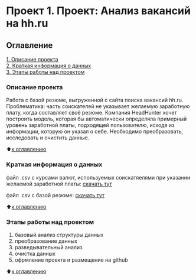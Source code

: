# Проект 1. Проект: Анализ вакансий на hh.ru

## Оглавление  
[1. Описание проекта](.README.md#Описание-проекта)  
[2. Краткая информация о данных](.README.md#Краткая-информация-о-данных)  
[3. Этапы работы над проектом](.README.md#Этапы-работы-над-проектом)  

### Описание проекта    
Работа с базой резюме, выгруженной с сайта поиска вакансий hh.ru.
Проблематика: часть соискателей не указывает желаемую заработную плату, когда составляет своё резюме.
Компания HeadHunter хочет построить модель, которая бы автоматически определяла примерный уровень заработной платы, подходящей пользователю, исходя из информации, которую он указал о себе. 
Необходимо преобразовать, исследовать и очистить данные. 

:arrow_up:[к оглавлению](_)

### Краткая информация о данных
файл .csv c курсами валют, используемых соискатяелями при указании желаемой заработной платы:
[скачать тут](https://drive.google.com/file/d/1ZLVJHiQOmuLoRKPC4Uh9HpO7QztKC9Vk/view?usp=sharing)

файл .csv c базой резюме:
[скачать тут](https://drive.google.com/file/d/1vOMbV4hbSWOxLiHOfVihEODPIRTBs0M-/view?usp=sharing)
  
:arrow_up:[к оглавлению](.README.md#Оглавление)

### Этапы работы над проектом  
1. базовый анализ структуры данных
2. преобразование данных
3. разведывательный анализ
4. очистка данных
5. офрмление проекта и размещение на github

:arrow_up:[к оглавлению](.README.md#Оглавление)
